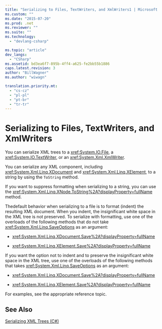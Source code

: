 ```yaml
---
title: "Serializing to Files, TextWriters, and XmlWriters1 | Microsoft Docs"
ms.custom: ""
ms.date: "2015-07-20"
ms.prod: .net
ms.reviewer: ""
ms.suite: ""
ms.technology: 
  - "devlang-csharp"

ms.topic: "article"
dev_langs: 
  - "CSharp"
ms.assetid: bd3ea6f7-895b-4ff4-a625-fe2bb55b1886
caps.latest.revision: 3
author: "BillWagner"
ms.author: "wiwagn"

translation.priority.mt: 
  - "cs-cz"
  - "pl-pl"
  - "pt-br"
  - "tr-tr"
---
```

# Serializing to Files, TextWriters, and XmlWriters
You can serialize XML trees to a <xref:System.IO.File>, a <xref:System.IO.TextWriter>, or an <xref:System.Xml.XmlWriter>.  
  
 You can serialize any XML component, including <xref:System.Xml.Linq.XDocument> and <xref:System.Xml.Linq.XElement>, to a string by using the `ToString` method.  
  
 If you want to suppress formatting when serializing to a string, you can use the <xref:System.Xml.Linq.XNode.ToString%2A?displayProperty=fullName> method.  
  
 Thedefault behavior when serializing to a file is to format (indent) the resulting XML document. When you indent, the insignificant white space in the XML tree is not preserved. To serialize with formatting, use one of the overloads of the following methods that do not take <xref:System.Xml.Linq.SaveOptions> as an argument:  
  
-   <xref:System.Xml.Linq.XDocument.Save%2A?displayProperty=fullName>  
  
-   <xref:System.Xml.Linq.XElement.Save%2A?displayProperty=fullName>  
  
 If you want the option not to indent and to preserve the insignificant white space in the XML tree, use one of the overloads of the following methods that takes <xref:System.Xml.Linq.SaveOptions> as an argument:  
  
-   <xref:System.Xml.Linq.XDocument.Save%2A?displayProperty=fullName>  
  
-   <xref:System.Xml.Linq.XElement.Save%2A?displayProperty=fullName>  
  
 For examples, see the appropriate reference topic.  
  
## See Also  
 [Serializing XML Trees (C#)](../../../../csharp/programming-guide/concepts/linq/serializing-xml-trees.md)